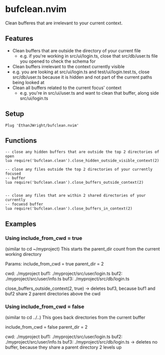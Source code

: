 # bufclean.nvim

Clean bufferes that are irrelevant to your current context.

## Features

- Clean buffers that are outside the directory of your current file
  - e.g. if you're working in src/ui/login.ts, close that src/db/user.ts file
  you opened to check the schema for
- Clean buffers irrelevant to the context currently visible
 - e.g. you are looking at src/ui/login.ts and test/ui/login.test.ts, close
  src/db/user.ts because it is hidden and not part of the current paths being
  looked at
- Clean all buffers related to the current focus' context
  - e.g. you're in src/ui/user.ts and want to clean that buffer, along side
  src/ui/login.ts

## Setup


```vim
Plug 'EthanJWright/bufclean.nvim'
```

## Functions

```vim
-- close any hidden buffers that are outside the top 2 directories of open
lua require('bufclean.clean').close_hidden_outside_visible_context(2)

-- close any files outside the top 2 directories of your currently focused
-- buffer
lua require('bufclean.clean').close_buffers_outside_context(2)


-- close any files that are within 2 shared directories of your currently
-- focuesd buffer
lua require('bufclean.clean').close_buffers_in_context(2)
```

## Examples

### Using include_from_cwd = true

(similar to cd ~/myproject)
This starts the parent_dir count from the current working directory

Params:
include_from_cwd = true
parent_dir = 2

cwd: ./myproject
buf1: ./myproject/src/user/login.ts
buf2: ./myproject/src/user/info.ts
buf3: ./myproject/src/db/login.ts

close_buffers_outside_context(2, true)
-> deletes buf3, because buf1 and buf2 share 2 parent directories above the cwd

### Using include_from_cwd = false

(similar to cd ../..)
This goes back directories from the current buffer

include_from_cwd = false
parent_dir = 2

cwd: ./myproject
buf1: ./myproject/src/user/login.ts
buf2: ./myproject/src/user/info.ts
buf3: ./myproject/src/db/login.ts
-> deletes no buffer, because they share a parent directory 2 levels up
